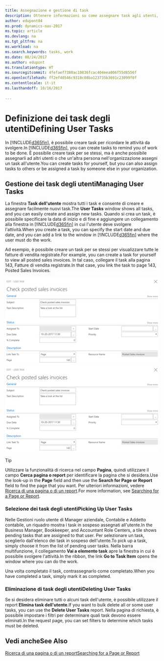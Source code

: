 ```yaml
---
title: Assegnazione e gestione di task
description: Ottenere informazioni su come assegnare task agli utenti, incluso il proprio contabile, in Dynamics NAV
author: edupont04
ms.prod: dynamics-nav-2017
ms.topic: article
ms.devlang: na
ms.tgt_pltfrm: na
ms.workload: na
ms.search.keywords: tasks, work
ms.date: 08/24/2017
ms.author: edupont
ms.translationtype: HT
ms.sourcegitcommit: 4fefaef7380ac10836fcac404eea006f55d8556f
ms.openlocfilehash: ff2ef40546c9318c08ba123735b3691c23099f0f
ms.contentlocale: it-it
ms.lasthandoff: 10/16/2017

---
```

# <a name="defining-user-tasks"></a><span data-ttu-id="b89a4-103">Definizione dei task degli utenti</span><span class="sxs-lookup"><span data-stu-id="b89a4-103">Defining User Tasks</span></span>
<span data-ttu-id="b89a4-104">In [!INCLUDE[d365fin](includes/d365fin_md.md)], è possibile creare task per ricordare le attività da svolgere.</span><span class="sxs-lookup"><span data-stu-id="b89a4-104">In [!INCLUDE[d365fin](includes/d365fin_md.md)], you can create tasks to remind you of work to be done.</span></span> <span data-ttu-id="b89a4-105">È possibile creare task per se stessi, ma è anche possibile assegnarli ad altri utenti o che un'altra persona nell'organizzazione assegni un task all'utente.</span><span class="sxs-lookup"><span data-stu-id="b89a4-105">You can create tasks for yourself, but you can also assign tasks to others or be assigned a task by someone else in your organization.</span></span>  

## <a name="managing-user-tasks"></a><span data-ttu-id="b89a4-106">Gestione dei task degli utenti</span><span class="sxs-lookup"><span data-stu-id="b89a4-106">Managing User Tasks</span></span>
<span data-ttu-id="b89a4-107">La finestra **Task dell'utente** mostra tutti i task e consente di creare e assegnare facilmente nuovi task.</span><span class="sxs-lookup"><span data-stu-id="b89a4-107">The **User Tasks** window shows all tasks, and you can easily create and assign new tasks.</span></span> <span data-ttu-id="b89a4-108">Quando si crea un task, è possibile specificare la data di inizio e di fine e aggiungere un collegamento alla finestra in [!INCLUDE[d365fin](includes/d365fin_md.md)] in cui l'utente deve svolgere l'attività.</span><span class="sxs-lookup"><span data-stu-id="b89a4-108">When you create a task, you can specify the start date and due date, and you can add a link to the window in [!INCLUDE[d365fin](includes/d365fin_md.md)] where the user must do the work.</span></span>  

<span data-ttu-id="b89a4-109">Ad esempio, è possibile creare un task per se stessi per visualizzare tutte le fatture di vendita registrate.</span><span class="sxs-lookup"><span data-stu-id="b89a4-109">For example, you can create a task for yourself to view all posted sales invoices.</span></span> <span data-ttu-id="b89a4-110">In tal caso, collegare il task alla pagina 143, Fatture di vendita registrate.</span><span class="sxs-lookup"><span data-stu-id="b89a4-110">In that case, you link the task to page 143, Posted Sales Invoices.</span></span>  

<span data-ttu-id="b89a4-111">![Esempio di un task dell'utente](media/across-user-tasks/sample-user-task.png "Esempio di un task dell'utente")</span><span class="sxs-lookup"><span data-stu-id="b89a4-111">![Example of a User Task](media/across-user-tasks/sample-user-task.png "Example of a user task")</span></span>

> [!TIP]  
>  <span data-ttu-id="b89a4-112">Utilizzare la funzionalità di ricerca nel campo **Pagina**, quindi utilizzare il campo **Cerca pagina o report** per identificare la pagina che si desidera.</span><span class="sxs-lookup"><span data-stu-id="b89a4-112">Use the look-up in the **Page** field and then use the **Search for Page or Report** field to find the page that you want.</span></span> <span data-ttu-id="b89a4-113">Per ulteriori informazioni, vedere [Ricerca di una pagina o di un report](ui-search.md).</span><span class="sxs-lookup"><span data-stu-id="b89a4-113">For more information, see [Searching for a Page or Report](ui-search.md).</span></span>  

### <a name="picking-up-user-tasks"></a><span data-ttu-id="b89a4-114">Selezione dei task degli utenti</span><span class="sxs-lookup"><span data-stu-id="b89a4-114">Picking Up User Tasks</span></span>
<span data-ttu-id="b89a4-115">Nelle Gestioni ruolo utente di Manager aziendale, Contabile e Addetto contabile, un riquadro mostra i task in sospeso assegnati all'utente.</span><span class="sxs-lookup"><span data-stu-id="b89a4-115">In the Business Manager, Bookkeeper, and Accountant Role Centers, a tile shows pending tasks that are assigned to that user.</span></span> <span data-ttu-id="b89a4-116">Per selezionare un task, sceglierlo dall'elenco dei task in sospeso dell'utente.</span><span class="sxs-lookup"><span data-stu-id="b89a4-116">To pick up a task, simply choose it from the list of pending user tasks.</span></span> <span data-ttu-id="b89a4-117">Nella barra multifunzione, il collegamento **Vai a elemento task** apre la finestra in cui è possibile svolgere l'attività.</span><span class="sxs-lookup"><span data-stu-id="b89a4-117">In the ribbon, the link **Go to Task Item** opens the window where you can do the work.</span></span>  

<span data-ttu-id="b89a4-118">Una volta completato il task, contrassegnarlo come completato.</span><span class="sxs-lookup"><span data-stu-id="b89a4-118">When you have completed a task, simply mark it as completed.</span></span>  

### <a name="deleting-user-tasks"></a><span data-ttu-id="b89a4-119">Eliminazione di task degli utenti</span><span class="sxs-lookup"><span data-stu-id="b89a4-119">Deleting User Tasks</span></span>
<span data-ttu-id="b89a4-120">Se si desidera eliminare tutti o alcuni task dell'utente, è possibile utilizzare il report **Elimina task dell'utente**.</span><span class="sxs-lookup"><span data-stu-id="b89a4-120">If you want to bulk delete all or some user tasks, you can use the **Delete User Tasks** report.</span></span> <span data-ttu-id="b89a4-121">Nella pagina di richiesta, è possibile impostare i filtri per determinare quali task devono essere eliminati.</span><span class="sxs-lookup"><span data-stu-id="b89a4-121">In the request page, you can set filters to determine which tasks must be deleted.</span></span>  

## <a name="see-also"></a><span data-ttu-id="b89a4-122">Vedi anche</span><span class="sxs-lookup"><span data-stu-id="b89a4-122">See Also</span></span>
[<span data-ttu-id="b89a4-123">Ricerca di una pagina o di un report</span><span class="sxs-lookup"><span data-stu-id="b89a4-123">Searching for a Page or Report</span></span>](ui-search.md)  


